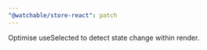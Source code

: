 ```yaml
---
"@watchable/store-react": patch
---
```


Optimise useSelected to detect state change within render.
